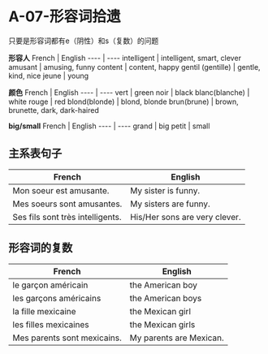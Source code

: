 # A-07-形容词拾遗

只要是形容词都有e（阴性）和s（复数）的问题

**形容人**
French | English
---- | ----
intelligent | intelligent, smart, clever
amusant | amusing, funny
content | content, happy
gentil (gentille) | gentle, kind, nice
jeune | young

**颜色**
French | English
---- | ----
vert | green
noir | black
blanc(blanche) | white
rouge | red
blond(blonde) | blond, blonde
brun(brune) | brown, brunette, dark, dark-haired

**big/small**
French | English
---- | ----
grand | big
petit | small

## 主系表句子

French | English
---- | ----
Mon soeur est amusante. | My sister is funny.
Mes soeurs sont amusantes. | My sisters are funny. 
Ses fils sont très intelligents. | His/Her sons are very clever.

## 形容词的复数

French | English
---- | ----
le garçon américain | the American boy
les garçons américains | the American boys
la fille mexicaine | the Mexican girl
les filles mexicaines | the Mexican girls
Mes parents sont mexicains. | My parents are Mexican.